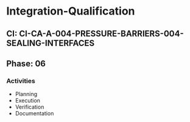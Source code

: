 # Integration-Qualification

## CI: CI-CA-A-004-PRESSURE-BARRIERS-004-SEALING-INTERFACES
## Phase: 06

### Activities
- Planning
- Execution
- Verification
- Documentation
